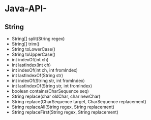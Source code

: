 # Java-API-

## String
  - String[] split(String regex)
  - String[] trim()
  - String toLowerCase()
  - String toUpperCase()
  - int indexOf(int ch)
  - int lastIndex(int ch)
  - int indexOf(int ch, int fromIndex)
  - int lastIndexOf(String str)
  - int indexOf(String str, int fromIndex)
  - int lastIndexOf(String str, int fromIndex)
  - boolean contains(CharSequence seq)
  - String replace(char oldChar, char newChar)
  - String replace(CharSequence target, CharSequence replacement)
  - String replaceAll(String regex, String replacement)
  - String replaceFirst(String regex, String replacement)
